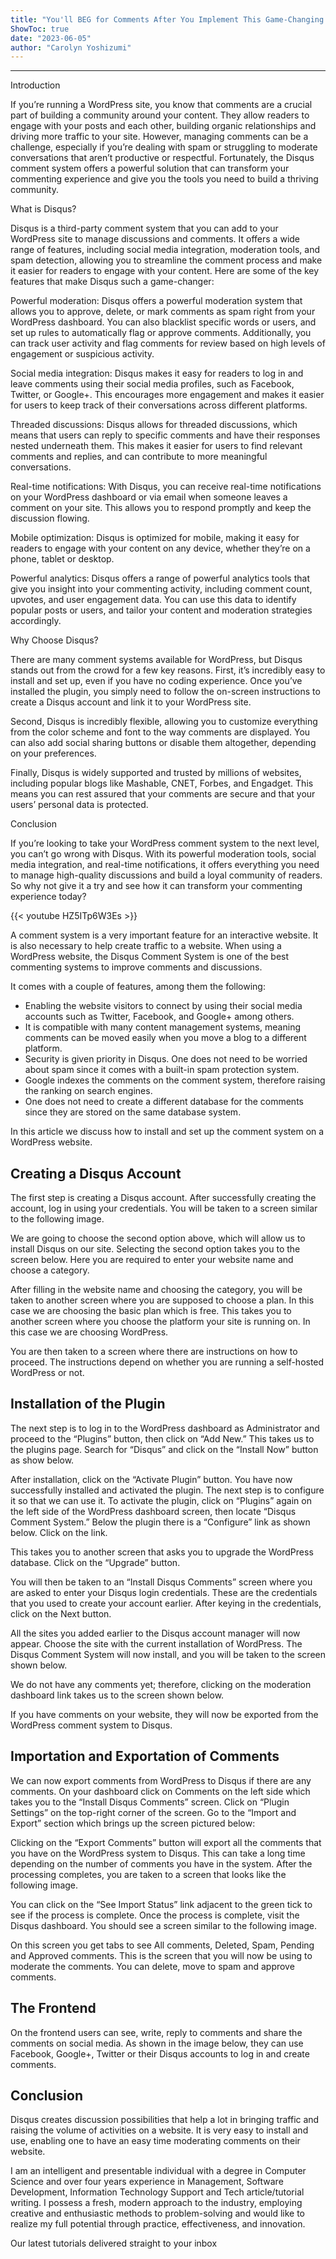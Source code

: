 ```yaml
---
title: "You'll BEG for Comments After You Implement This Game-Changing Disqus Comment System on Your WordPress Site!"
ShowToc: true 
date: "2023-06-05"
author: "Carolyn Yoshizumi"
---
```

*****
Introduction

If you’re running a WordPress site, you know that comments are a crucial part of building a community around your content. They allow readers to engage with your posts and each other, building organic relationships and driving more traffic to your site. However, managing comments can be a challenge, especially if you’re dealing with spam or struggling to moderate conversations that aren’t productive or respectful. Fortunately, the Disqus comment system offers a powerful solution that can transform your commenting experience and give you the tools you need to build a thriving community.

What is Disqus?

Disqus is a third-party comment system that you can add to your WordPress site to manage discussions and comments. It offers a wide range of features, including social media integration, moderation tools, and spam detection, allowing you to streamline the comment process and make it easier for readers to engage with your content. Here are some of the key features that make Disqus such a game-changer:

Powerful moderation: Disqus offers a powerful moderation system that allows you to approve, delete, or mark comments as spam right from your WordPress dashboard. You can also blacklist specific words or users, and set up rules to automatically flag or approve comments. Additionally, you can track user activity and flag comments for review based on high levels of engagement or suspicious activity.

Social media integration: Disqus makes it easy for readers to log in and leave comments using their social media profiles, such as Facebook, Twitter, or Google+. This encourages more engagement and makes it easier for users to keep track of their conversations across different platforms.

Threaded discussions: Disqus allows for threaded discussions, which means that users can reply to specific comments and have their responses nested underneath them. This makes it easier for users to find relevant comments and replies, and can contribute to more meaningful conversations.

Real-time notifications: With Disqus, you can receive real-time notifications on your WordPress dashboard or via email when someone leaves a comment on your site. This allows you to respond promptly and keep the discussion flowing.

Mobile optimization: Disqus is optimized for mobile, making it easy for readers to engage with your content on any device, whether they’re on a phone, tablet or desktop.

Powerful analytics: Disqus offers a range of powerful analytics tools that give you insight into your commenting activity, including comment count, upvotes, and user engagement data. You can use this data to identify popular posts or users, and tailor your content and moderation strategies accordingly.

Why Choose Disqus?

There are many comment systems available for WordPress, but Disqus stands out from the crowd for a few key reasons. First, it’s incredibly easy to install and set up, even if you have no coding experience. Once you’ve installed the plugin, you simply need to follow the on-screen instructions to create a Disqus account and link it to your WordPress site.

Second, Disqus is incredibly flexible, allowing you to customize everything from the color scheme and font to the way comments are displayed. You can also add social sharing buttons or disable them altogether, depending on your preferences.

Finally, Disqus is widely supported and trusted by millions of websites, including popular blogs like Mashable, CNET, Forbes, and Engadget. This means you can rest assured that your comments are secure and that your users’ personal data is protected.

Conclusion

If you’re looking to take your WordPress comment system to the next level, you can’t go wrong with Disqus. With its powerful moderation tools, social media integration, and real-time notifications, it offers everything you need to manage high-quality discussions and build a loyal community of readers. So why not give it a try and see how it can transform your commenting experience today?

{{< youtube HZ5ITp6W3Es >}} 



A comment system is a very important feature for an interactive website. It is also necessary to help create traffic to a website. When using a WordPress website, the Disqus Comment System is one of the best commenting systems to improve comments and discussions.
 
It comes with a couple of features, among them the following:
 
- Enabling the website visitors to connect by using their social media accounts such as Twitter, Facebook, and Google+ among others.
 - It is compatible with many content management systems, meaning comments can be moved easily when you move a blog to a different platform.
 - Security is given priority in Disqus. One does not need to be worried about spam since it comes with a built-in spam protection system.
 - Google indexes the comments on the comment system, therefore raising the ranking on search engines.
 - One does not need to create a different database for the comments since they are stored on the same database system.

 
In this article we discuss how to install and set up the comment system on a WordPress website.
 
## Creating a Disqus Account
 
The first step is creating a Disqus account. After successfully creating the account, log in using your credentials. You will be taken to a screen similar to the following image.
 

 
We are going to choose the second option above, which will allow us to install Disqus on our site. Selecting the second option takes you to the screen below. Here you are required to enter your website name and choose a category.
 
After filling in the website name and choosing the category, you will be taken to another screen where you are supposed to choose a plan. In this case we are choosing the basic plan which is free. This takes you to another screen where you choose the platform your site is running on. In this case we are choosing WordPress.
 
You are then taken to a screen where there are instructions on how to proceed. The instructions depend on whether you are running a self-hosted WordPress or not.
 
## Installation of the Plugin
 
The next step is to log in to the WordPress dashboard as Administrator and proceed to the “Plugins” button, then click on “Add New.” This takes us to the plugins page. Search for “Disqus” and click on the “Install Now” button as show below.
 
After installation, click on the “Activate Plugin” button. You have now successfully installed and activated the plugin. The next step is to configure it so that we can use it. To activate the plugin, click on “Plugins” again on the left side of the WordPress dashboard screen, then locate “Disqus Comment System.” Below the plugin there is a “Configure” link as shown below. Click on the link.
 
This takes you to another screen that asks you to upgrade the WordPress database. Click on the “Upgrade” button.
 
You will then be taken to an “Install Disqus Comments” screen where you are asked to enter your Disqus login credentials. These are the credentials that you used to create your account earlier. After keying in the credentials, click on the Next button.
 
All the sites you added earlier to the Disqus account manager will now appear. Choose the site with the current installation of WordPress. The Disqus Comment System will now install, and you will be taken to the screen shown below.
 
We do not have any comments yet; therefore, clicking on the moderation dashboard link takes us to the screen shown below.
 
If you have comments on your website, they will now be exported from the WordPress comment system to Disqus.
 
## Importation and Exportation of Comments
 
We can now export comments from WordPress to Disqus if there are any comments. On your dashboard click on Comments on the left side which takes you to the “Install Disqus Comments” screen. Click on “Plugin Settings” on the top-right corner of the screen. Go to the “Import and Export” section which brings up the screen pictured below:
 
Clicking on the “Export Comments” button will export all the comments that you have on the WordPress system to Disqus. This can take a long time depending on the number of comments you have in the system. After the processing completes, you are taken to a screen that looks like the following image.
 
You can click on the “See Import Status” link adjacent to the green tick to see if the process is complete. Once the process is complete, visit the Disqus dashboard. You should see a screen similar to the following image.
 
On this screen you get tabs to see All comments, Deleted, Spam, Pending and Approved comments. This is the screen that you will now be using to moderate the comments. You can delete, move to spam and approve comments.
 
## The Frontend
 
On the frontend users can see, write, reply to comments and share the comments on social media. As shown in the image below, they can use Facebook, Google+, Twitter or their Disqus accounts to log in and create comments.
 
## Conclusion
 
Disqus creates discussion possibilities that help a lot in bringing traffic and raising the volume of activities on a website. It is very easy to install and use, enabling one to have an easy time moderating comments on their website.
 
I am an intelligent and presentable individual with a degree in Computer Science and over four years experience in Management, Software Development, Information Technology Support and Tech article/tutorial writing. I possess a fresh, modern approach to the industry, employing creative and enthusiastic methods to problem-solving and would like to realize my full potential through practice, effectiveness, and innovation.
 
Our latest tutorials delivered straight to your inbox




